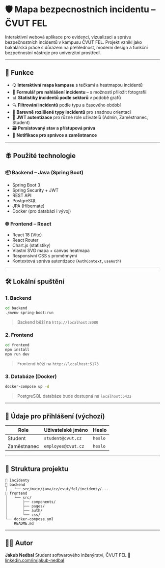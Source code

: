 # 🛡️ Mapa bezpecnostnich incidentu – ČVUT FEL

Interaktivní webová aplikace pro evidenci, vizualizaci a správu bezpečnostních incidentů v kampusu ČVUT FEL. Projekt vznikl jako bakalářská práce s důrazem na přehlednost, moderní design a funkční bezpečnostní nástroje pro univerzitní prostředí.

---

## 🚀 Funkce

* 🗘️ **Interaktivní mapa kampusu** s tečkami a heatmapou incidentů
* 📝 **Formulář pro nahlášení incidentu** – s možností přiložit fotografii
* 📊 **Statistiky incidentů podle sektorů** v podobě grafů
* 🔍 **Filtrování incidentů** podle typu a časového období
* 🎨 **Barevně rozlišené typy incidentů** pro snadnou orientaci
* 🔐 **JWT autentizace** pro různé role uživatelů (Admin, Zaměstnanec, Student)
* 🗃️ **Persistovaný stav a přístupová práva**
* 📩 **Notifikace pro správce a zaměstnance**

---

## 🪰 Použité technologie

### 📦 Backend – Java (Spring Boot)

* Spring Boot 3
* Spring Security + JWT
* REST API
* PostgreSQL
* JPA (Hibernate)
* Docker (pro databázi i vývoj)

### 🌐 Frontend – React

* React 18 (Vite)
* React Router
* Chart.js (statistiky)
* Vlastní SVG mapa + canvas heatmapa
* Responsivní CSS s proměnnými
* Kontextová správa autentizace (`AuthContext`, `useAuth`)

---



## 🛠️ Lokální spuštění

### 1. Backend

```bash
cd backend
./mvnw spring-boot:run
```

> Backend běží na `http://localhost:8080`

### 2. Frontend

```bash
cd frontend
npm install
npm run dev
```

> Frontend běží na `http://localhost:5173`

### 3. Databáze (Docker)

```bash
docker-compose up -d
```

> PostgreSQL databáze bude dostupná na `localhost:5432`

---

## 🔑 Údaje pro přihlášení (výchozí)

| Role        | Uživatelské jméno | Heslo   |
| ----------- | ----------------- | ------- |
| Student     | `student@cvut.cz`  | `heslo`  |
| Zaměstnanec | `employee@cvut.cz`      | `heslo`  |

---

## 📁 Struktura projektu

```
📆 incidenty
👤 backend
│   └── src/main/java/cz/cvut/fel/incidenty/...
👤 frontend
│   └── src/
│       ├── components/
│       ├── pages/
│       ├── auth/
│       └── css/
└── docker-compose.yml
    README.md
```

---

## 👨‍💻 Autor

**Jakub Nedbal**
Student softwarového inženýrství, ČVUT FEL
🔗 [linkedin.com/in/jakub-nedbal](https://linkedin.com)


```
```

